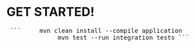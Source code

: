 # GET STARTED!



<pre> ```     mvn clean install --compile application 
              mvn test --run integration tests ``` </pre>

